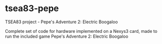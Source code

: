 # tsea83-pepe
TSEA83 project - Pepe's Adventure 2: Electric Boogaloo 

Complete set of code for hardware implemented on a Nexys3 card, 
made to run the included game Pepe's Adventure 2: Electric Boogaloo 
